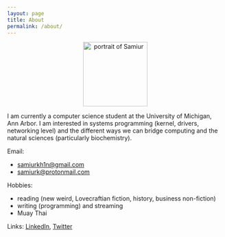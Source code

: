 ```yaml
---
layout: page
title: About
permalink: /about/
---
```


<div style="text-align:center">
<img id="portrait" src="{{site.url}}/assets/images/portrait.jpg" width="150" 
align="middle" alt="portrait of Samiur">
</div>

I am currently a computer science student at the University of Michigan, Ann
Arbor. I am interested in systems programming (kernel, drivers, networking
level) and the different ways we can bridge computing and the natural sciences
(particularly biochemistry).

Email:
- samiurkh1n@gmail.com
- samiurk@protonmail.com

Hobbies:

- reading (new weird, Lovecraftian fiction, history, business non-fiction)
- writing (programming) and streaming
- Muay Thai

Links: [LinkedIn](https://www.linkedin.com/in/samiurkhan/), [Twitter](https://twitter.com/samiurkh1n)
